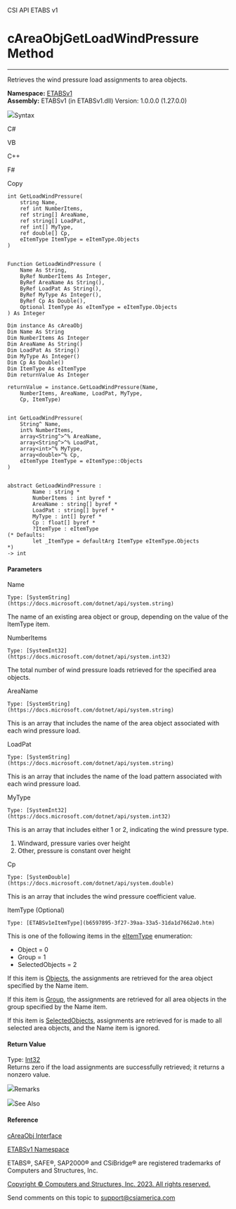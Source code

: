 ﻿

CSI API ETABS v1

# cAreaObjGetLoadWindPressure Method  
  
---  
  
Retrieves the wind pressure load assignments to area objects.

**Namespace:** [ETABSv1](2780f1b8-2033-5289-2298-1cdb2a7508d9.htm)  
**Assembly:** ETABSv1 (in ETABSv1.dll) Version: 1.0.0.0 (1.27.0.0)

![](../icons/SectionExpanded.png)Syntax

C#

VB

C++

F#

Copy

    
    
    int GetLoadWindPressure(
    	string Name,
    	ref int NumberItems,
    	ref string[] AreaName,
    	ref string[] LoadPat,
    	ref int[] MyType,
    	ref double[] Cp,
    	eItemType ItemType = eItemType.Objects
    )
    
    
    Function GetLoadWindPressure ( 
    	Name As String,
    	ByRef NumberItems As Integer,
    	ByRef AreaName As String(),
    	ByRef LoadPat As String(),
    	ByRef MyType As Integer(),
    	ByRef Cp As Double(),
    	Optional ItemType As eItemType = eItemType.Objects
    ) As Integer
    
    Dim instance As cAreaObj
    Dim Name As String
    Dim NumberItems As Integer
    Dim AreaName As String()
    Dim LoadPat As String()
    Dim MyType As Integer()
    Dim Cp As Double()
    Dim ItemType As eItemType
    Dim returnValue As Integer
    
    returnValue = instance.GetLoadWindPressure(Name, 
    	NumberItems, AreaName, LoadPat, MyType, 
    	Cp, ItemType)
    
    
    int GetLoadWindPressure(
    	String^ Name, 
    	int% NumberItems, 
    	array<String^>^% AreaName, 
    	array<String^>^% LoadPat, 
    	array<int>^% MyType, 
    	array<double>^% Cp, 
    	eItemType ItemType = eItemType::Objects
    )
    
    
    abstract GetLoadWindPressure : 
            Name : string * 
            NumberItems : int byref * 
            AreaName : string[] byref * 
            LoadPat : string[] byref * 
            MyType : int[] byref * 
            Cp : float[] byref * 
            ?ItemType : eItemType 
    (* Defaults:
            let _ItemType = defaultArg ItemType eItemType.Objects
    *)
    -> int 
    

#### Parameters

Name

    Type: [SystemString](https://docs.microsoft.com/dotnet/api/system.string)  
The name of an existing area object or group, depending on the value of the
ItemType item.

NumberItems

    Type: [SystemInt32](https://docs.microsoft.com/dotnet/api/system.int32)  
The total number of wind pressure loads retrieved for the specified area
objects.

AreaName

    Type: [SystemString](https://docs.microsoft.com/dotnet/api/system.string)  
This is an array that includes the name of the area object associated with
each wind pressure load.

LoadPat

    Type: [SystemString](https://docs.microsoft.com/dotnet/api/system.string)  
This is an array that includes the name of the load pattern associated with
each wind pressure load.

MyType

    Type: [SystemInt32](https://docs.microsoft.com/dotnet/api/system.int32)  
This is an array that includes either 1 or 2, indicating the wind pressure
type.

  1. Windward, pressure varies over height
  2. Other, pressure is constant over height

Cp

    Type: [SystemDouble](https://docs.microsoft.com/dotnet/api/system.double)  
This is an array that includes the wind pressure coefficient value.

ItemType (Optional)

    Type: [ETABSv1eItemType](b6597895-3f27-39aa-33a5-31da1d7662a0.htm)  
This is one of the following items in the
[eItemType](b6597895-3f27-39aa-33a5-31da1d7662a0.htm) enumeration:

  * Object = 0
  * Group = 1
  * SelectedObjects = 2

If this item is [Objects](b6597895-3f27-39aa-33a5-31da1d7662a0.htm), the
assignments are retrieved for the area object specified by the Name item.

If this item is [Group](b6597895-3f27-39aa-33a5-31da1d7662a0.htm), the
assignments are retrieved for all area objects in the group specified by the
Name item.

If this item is [SelectedObjects](b6597895-3f27-39aa-33a5-31da1d7662a0.htm),
assignments are retrieved for is made to all selected area objects, and the
Name item is ignored.

#### Return Value

Type: [Int32](https://docs.microsoft.com/dotnet/api/system.int32)  
Returns zero if the load assignments are successfully retrieved; it returns a
nonzero value.

![](../icons/SectionExpanded.png)Remarks

![](../icons/SectionExpanded.png)See Also

#### Reference

[cAreaObj Interface](2cda9b42-232e-6821-8caa-dc87fd84fed0.htm)

[ETABSv1 Namespace](2780f1b8-2033-5289-2298-1cdb2a7508d9.htm)

ETABS®, SAFE®, SAP2000® and CSiBridge® are registered trademarks of Computers
and Structures, Inc.  

[Copyright © Computers and Structures, Inc. 2023. All rights
reserved.](http://www.csiamerica.com)

Send comments on this topic to
[support@csiamerica.com](mailto:support%40csiamerica.com?Subject=CSI%20API%20ETABS%20v1)

